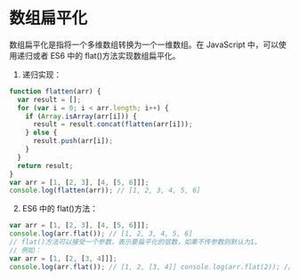 # 数组扁平化

数组扁平化是指将一个多维数组转换为一个一维数组。在 JavaScript 中，可以使用递归或者 ES6 中的 flat()方法实现数组扁平化。

1. 递归实现：

```jsx
function flatten(arr) {
  var result = [];
  for (var i = 0; i < arr.length; i++) {
    if (Array.isArray(arr[i])) {
      result = result.concat(flatten(arr[i]));
    } else {
      result.push(arr[i]);
    }
  }
  return result;
}
var arr = [1, [2, 3], [4, [5, 6]]];
console.log(flatten(arr)); // [1, 2, 3, 4, 5, 6]
```

2. ES6 中的 flat()方法：

```jsx
var arr = [1, [2, 3], [4, [5, 6]]];
console.log(arr.flat()); // [1, 2, 3, 4, 5, 6]
// flat()方法可以接受一个参数，表示要扁平化的层数，如果不传参数则默认为1。
// 例如：
var arr = [1, [2, [3, 4]]];
console.log(arr.flat()); // [1, 2, [3, 4]] console.log(arr.flat(2)); // [1, 2, 3, 4]
```
